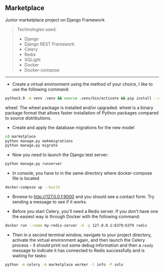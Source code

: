 ## Marketplace

Junior marketplace project on Django Framework


> Technologies used:
> - Django
> - Django REST Framework
> - Celery
> - Redis
> - SQLight
> - Docker
> - Docker-compose

---

- Create a virtual environment using the method of your choice, I like to use the following command:

```bash
python3.9 -m venv .venv && source .venv/bin/activate && pip install --upgrade pip wheel
```

wheel: The wheel package is installed and/or upgraded. wheel is a binary package format that allows faster installation
of Python packages compared to source distributions.

- Create and apply the database migrations for the new model

```bash
cd marketplace
python manage.py makemigrations
python manage.py migrate
```

- Now you need to launch the Django test server:

```bash
python manage.py runserver
```

- In console, you have to in the same directory where docker-compose file is located

```bash
docker-compose up --build
```

- Browse to http://127.0.0.1:9000 and you should see a contact form. Try sending a message to see if it works.


- Before you start Celery, you'll need a Redis server. If you don't have one the easiest way is through Docker with the
  following command:

```bash
docker run --name my-redis-server -d -p 127.0.0.1:6379:6379 redis
```

- Then in a second terminal window, navigate to your project directory, activate the virtual environment again, and then
  launch the Celery process - it should print out some debug information and then a `ready` message to indicate it has
  connected to Redis successfully and is waiting for tasks:

```bash
python -m celery -A marketplace worker -l info -P solo
```